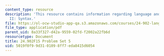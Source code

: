 ```yaml
---
content_type: resource
description: 'This resource contains information regarding language and its structure
  II: Syntax.'
file: https://ol-ocw-studio-app-qa.s3.amazonaws.com/courses/24-902-language-and-its-structure-ii-syntax-fall-2015/5019f0f99d3101098ff7eda8415d6054_MIT24_902F15_ProblemSet5.pdf
file_type: application/pdf
parent_uid: 8a33f327-d42a-9559-02fd-f2002a22fb6d
resourcetype: Document
title: 24.902F15 Problem Set 5
uid: 5019f0f9-9d31-0109-8ff7-eda8415d6054
---
```

